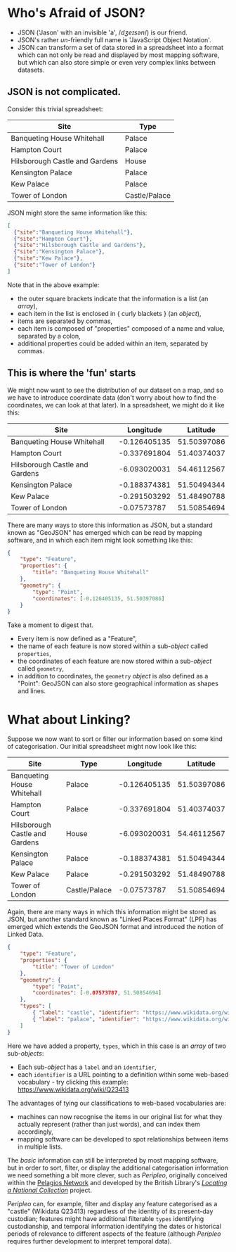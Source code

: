 # Who's Afraid of JSON?

* JSON ('Jason' with an invisible 'a', /*dʒeɪsən*/) is our friend.
* JSON's rather *un*-friendly full name is 'JavaScript Object Notation'.
* JSON can transform a set of data stored in a spreadsheet into a format which can not only be read and displayed by most mapping software, 
but which can also store simple or even very complex links between datasets.

## JSON is not complicated.

Consider this trivial spreadsheet:

| Site                            | Type          |
| ---                             | ---           |
| Banqueting House Whitehall      | Palace        |  
| Hampton Court                   | Palace        | 
| Hilsborough Castle and Gardens  | House         |
| Kensington Palace               | Palace        |
| Kew Palace                      | Palace        |
| Tower of London                 | Castle/Palace |

JSON might store the same information like this:

``` json
[
  {"site":"Banqueting House Whitehall"},
  {"site":"Hampton Court"},
  {"site":"Hilsborough Castle and Gardens"},
  {"site":"Kensington Palace"},
  {"site":"Kew Palace"},
  {"site":"Tower of London"}
]
```
Note that in the above example:

  * the outer square brackets indicate that the information is a list (an *array*),
  * each item in the list is enclosed in { curly blackets } (an *object*),
  * items are separated by commas,
  * each item is composed of "properties" composed of a name and value, separated by a colon,
  * additional properties could be added within an item, separated by commas.

## This is where the 'fun' starts

We might now want to see the distribution of our dataset on a map, and so we have to introduce coordinate data 
(don't worry about how to find the coordinates, we can look at that later). In a spreadsheet, we might do it like this:

| Site                            | Longitude    | Latitude 
| ---                             | ---          | ---
| Banqueting House Whitehall      | -0.126405135 | 51.50397086
| Hampton Court                   | -0.337691804 | 51.40374037
| Hilsborough Castle and Gardens  | -6.093020031 | 54.46112567
| Kensington Palace               | -0.188374381 | 51.50494344
| Kew Palace                      | -0.291503292 | 51.48490788
| Tower of London                 | -0.07573787  | 51.50854694

There are many ways to store this information as JSON, but a standard known as "GeoJSON" has emerged which can be read by mapping software, and in which each item might look something like this:

``` json
{
	"type": "Feature",
	"properties": {
		"title": "Banqueting House Whitehall"
	},
	"geometry": {
		"type": "Point",
		"coordinates": [-0.126405135, 51.50397086]
	}
}
```
Take a moment to digest that.

  * Every item is now defined as a "Feature",
  * the name of each feature is now stored within a sub-*object* called `properties`,
  * the coordinates of each feature are now stored within a sub-*object* called `geometry`,
  * in addition to coordinates, the `geometry` *object* is also defined as a "Point": GeoJSON can also store geographical information as shapes and lines.

# What about Linking?

Suppose we now want to sort or filter our information based on some kind of categorisation. Our initial spreadsheet might now look like this:

| Site                            | Type          | Longitude    | Latitude 
| ---                             | ---           | ---          | ---
| Banqueting House Whitehall      | Palace        | -0.126405135 | 51.50397086
| Hampton Court                   | Palace        | -0.337691804 | 51.40374037
| Hilsborough Castle and Gardens  | House         | -6.093020031 | 54.46112567
| Kensington Palace               | Palace        | -0.188374381 | 51.50494344
| Kew Palace                      | Palace        | -0.291503292 | 51.48490788
| Tower of London                 | Castle/Palace | -0.07573787  | 51.50854694

Again, there are many ways in which this information might be stored as JSON, but another standard known as "Linked Places Format" (LPF) has emerged 
which extends the GeoJSON format and introduced the notion of Linked Data. 

``` json
{
	"type": "Feature",
	"properties": {
		"title": "Tower of London"
	},
	"geometry": {
		"type": "Point",
		"coordinates": [-0.07573787, 51.50854694]
	},
	"types": [
		{ "label": "castle", "identifier": "https://www.wikidata.org/wiki/Q23413" },
		{ "label": "palace", "identifier": "https://www.wikidata.org/wiki/Q16560" }
	]
}
```

Here we have added a property, `types`, which in this case is an *array* of two sub-*objects*:

  * Each sub-*object* has a `label` and an `identifier`,
  * each `identifier` is a URL pointing to a definition within some web-based vocabulary - try clicking this example: https://www.wikidata.org/wiki/Q23413

The advantages of tying our classifications to web-based vocabularies are:

  * machines can now recognise the items in our original list for what they actually represent (rather than just words), and can index them accordingly,
  * mapping software can be developed to spot relationships between items in multiple lists.

The *basic* information can still be interpreted by most mapping software, but in order to sort, filter, or display the additional categorisation information we need
something a bit more clever, such as *Peripleo*, originally conceived within the [Pelagios Network](https://pelagios.org/) and developed by the British Library's [*Locating a National Collection*](https://britishlibrary.github.io/locating-a-national-collection/) project.

*Peripleo* can, for example, filter and display any feature categorised as a "castle" (Wikidata Q23413) regardless of the identity of its present-day custodian; features might have additional filterable `types` identifying custodianship, and temporal information identifying the dates or historical periods of relevance to different aspects of the feature (although *Peripleo* requires further development to interpret temporal data).
